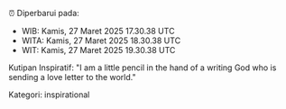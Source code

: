 ⏰ Diperbarui pada:
- WIB: Kamis, 27 Maret 2025 17.30.38 UTC
- WITA: Kamis, 27 Maret 2025 18.30.38 UTC
- WIT: Kamis, 27 Maret 2025 19.30.38 UTC

Kutipan Inspiratif:
"I am a little pencil in the hand of a writing God who is sending a love letter to the world."


Kategori: inspirational


